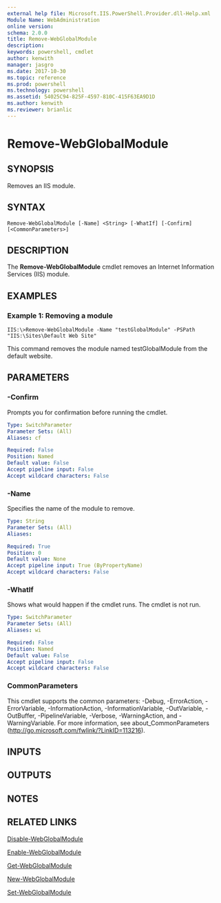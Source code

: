 ```yaml
---
external help file: Microsoft.IIS.PowerShell.Provider.dll-Help.xml
Module Name: WebAdministration
online version: 
schema: 2.0.0
title: Remove-WebGlobalModule
description: 
keywords: powershell, cmdlet
author: kenwith
manager: jasgro
ms.date: 2017-10-30
ms.topic: reference
ms.prod: powershell
ms.technology: powershell
ms.assetid: 54025C94-825F-4597-810C-415F63EA9D1D
ms.author: kenwith
ms.reviewer: brianlic
---
```


# Remove-WebGlobalModule

## SYNOPSIS
Removes an IIS module.

## SYNTAX

```
Remove-WebGlobalModule [-Name] <String> [-WhatIf] [-Confirm] [<CommonParameters>]
```

## DESCRIPTION
The **Remove-WebGlobalModule** cmdlet removes an Internet Information Services (IIS) module.

## EXAMPLES

### Example 1: Removing a module
```
IIS:\>Remove-WebGlobalModule -Name "testGlobalModule" -PSPath "IIS:\Sites\Default Web Site"
```

This command removes the module named testGlobalModule from the default website.

## PARAMETERS

### -Confirm
Prompts you for confirmation before running the cmdlet.

```yaml
Type: SwitchParameter
Parameter Sets: (All)
Aliases: cf

Required: False
Position: Named
Default value: False
Accept pipeline input: False
Accept wildcard characters: False
```

### -Name
Specifies the name of the module to remove.

```yaml
Type: String
Parameter Sets: (All)
Aliases: 

Required: True
Position: 0
Default value: None
Accept pipeline input: True (ByPropertyName)
Accept wildcard characters: False
```

### -WhatIf
Shows what would happen if the cmdlet runs.
The cmdlet is not run.

```yaml
Type: SwitchParameter
Parameter Sets: (All)
Aliases: wi

Required: False
Position: Named
Default value: False
Accept pipeline input: False
Accept wildcard characters: False
```

### CommonParameters
This cmdlet supports the common parameters: -Debug, -ErrorAction, -ErrorVariable, -InformationAction, -InformationVariable, -OutVariable, -OutBuffer, -PipelineVariable, -Verbose, -WarningAction, and -WarningVariable. For more information, see about_CommonParameters (http://go.microsoft.com/fwlink/?LinkID=113216).

## INPUTS

## OUTPUTS

## NOTES

## RELATED LINKS

[Disable-WebGlobalModule](./Disable-WebGlobalModule.md)

[Enable-WebGlobalModule](./Enable-WebGlobalModule.md)

[Get-WebGlobalModule](./Get-WebGlobalModule.md)

[New-WebGlobalModule](./New-WebGlobalModule.md)

[Set-WebGlobalModule](./Set-WebGlobalModule.md)

